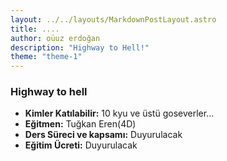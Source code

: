 ```yaml
---
layout: ../../layouts/MarkdownPostLayout.astro
title: ....
author: oüuz erdoğan
description: "Highway to Hell!"
theme: "theme-1"
---
```


<h3>Highway to hell</h3>

<ul class="ozel-liste checklist-yesil">
  <li>
    <strong>Kimler Katılabilir:</strong> 10 kyu ve üstü goseverler...
  </li>
  <li>
    <strong>Eğitmen:</strong> Tuğkan Eren(4D)
  </li>
  <li>
    <strong>Ders Süreci ve kapsamı:</strong> Duyurulacak
  </li>
  <li>
    <strong>Eğitim Ücreti:</strong> Duyurulacak
  </li>
</ul>